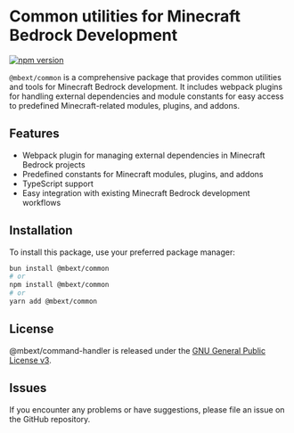 # Common utilities for Minecraft Bedrock Development

[![npm version](https://badge.fury.io/js/%40mbext%2Fcommon.svg)](https://badge.fury.io/js/%40mbext%2Fcommon)

`@mbext/common` is a comprehensive package that provides common utilities and tools for Minecraft Bedrock development. It includes webpack plugins for handling external dependencies and module constants for easy access to predefined Minecraft-related modules, plugins, and addons.

## Features

- Webpack plugin for managing external dependencies in Minecraft Bedrock projects
- Predefined constants for Minecraft modules, plugins, and addons
- TypeScript support
- Easy integration with existing Minecraft Bedrock development workflows

## Installation

To install this package, use your preferred package manager:

```bash
bun install @mbext/common
# or
npm install @mbext/common
# or
yarn add @mbext/common
```

## License

@mbext/command-handler is released under the [GNU General Public License v3](https://github.com/sausage404/mbext-command-handler/blob/main/LICENSE).

## Issues

If you encounter any problems or have suggestions, please file an issue on the GitHub repository.